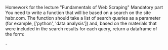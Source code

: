 Homework for the lecture "Fundamentals of Web Scraping"
Mandatory part
You need to write a function that will be based on a search on the site habr.com. The function should take a list of search queries as a parameter (for example, ['python', 'data analysis']) and, based on the materials that were included in the search results for each query, return a dataframe of the form:

<date> - <title> - <link to material>
As part of the task, it is supposed to work with only one (first) page of search results for each query. Materials in the dataframe should not be duplicated if they were included in the search results for several queries from the list.

Additional part (optional)
The function from the required part of the assignment should be extended as follows:

in addition to the list of keywords for search, it is necessary to declare a parameter with the number of pages of search results. Those. when passing argument 4 to the function, it is necessary to get materials from the first 4 pages of results;
the dataframe should contain columns with the full text of the found materials and the number of likes:
<date> - <title> - <link to article> - <text of article> - <number of likes>